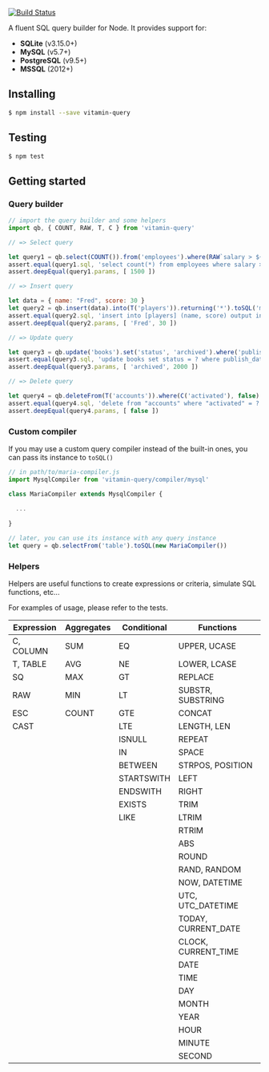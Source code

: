 [![Build Status](https://travis-ci.org/vitaminjs/query-builder.svg?branch=master)](https://travis-ci.org/vitaminjs/query-builder)

A fluent SQL query builder for Node.
It provides support for:
- **SQLite** (v3.15.0+)
- **MySQL** (v5.7+)
- **PostgreSQL** (v9.5+)
- **MSSQL** (2012+)

## Installing

```bash
$ npm install --save vitamin-query
```

## Testing

```bash
$ npm test
```

## Getting started

### Query builder

```js
// import the query builder and some helpers
import qb, { COUNT, RAW, T, C } from 'vitamin-query'

// => Select query

let query1 = qb.select(COUNT()).from('employees').where(RAW`salary > ${1500}`).toSQL('pg')
assert.equal(query1.sql, 'select count(*) from employees where salary > $1')
assert.deepEqual(query1.params, [ 1500 ])

// => Insert query

let data = { name: "Fred", score: 30 }
let query2 = qb.insert(data).into(T('players')).returning('*').toSQL('mssql')
assert.equal(query2.sql, 'insert into [players] (name, score) output inserted.* values (?, ?)')
assert.deepEqual(query2.params, [ 'Fred', 30 ])

// => Update query

let query3 = qb.update('books').set('status', 'archived').where('publish_date', '<', 2000).toSQL('mysql')
assert.equal(query3.sql, 'update books set status = ? where publish_date < ?')
assert.deepEqual(query3.params, [ 'archived', 2000 ])

// => Delete query

let query4 = qb.deleteFrom(T('accounts')).where(C('activated'), false).toSQL('sqlite')
assert.equal(query4.sql, 'delete from "accounts" where "activated" = ?')
assert.deepEqual(query4.params, [ false ])
```

### Custom compiler

If you may use a custom query compiler instead of the built-in ones, you can pass its instance to `toSQL()`

```js
// in path/to/maria-compiler.js
import MysqlCompiler from 'vitamin-query/compiler/mysql'

class MariaCompiler extends MysqlCompiler {
  
  ...
  
}

// later, you can use its instance with any query instance
let query = qb.selectFrom('table').toSQL(new MariaCompiler())
```

### Helpers

Helpers are useful functions to create expressions or criteria, simulate SQL functions, etc...

For examples of usage, please refer to the tests.

Expression  | Aggregates  | Conditional | Functions
----------  | ----------  | ----------- | ---------
C, COLUMN   | SUM         | EQ          | UPPER, UCASE
T, TABLE    | AVG         | NE          | LOWER, LCASE
SQ          | MAX         | GT          | REPLACE
RAW         | MIN         | LT          | SUBSTR, SUBSTRING
ESC         | COUNT       | GTE         | CONCAT
CAST        |             | LTE         | LENGTH, LEN
            |             | ISNULL      | REPEAT
            |             | IN          | SPACE
            |             | BETWEEN     | STRPOS, POSITION
            |             | STARTSWITH  | LEFT
            |             | ENDSWITH    | RIGHT
            |             | EXISTS      | TRIM
            |             | LIKE        | LTRIM
            |             |             | RTRIM
            |             |             | ABS
            |             |             | ROUND
            |             |             | RAND, RANDOM
            |             |             | NOW, DATETIME
            |             |             | UTC, UTC_DATETIME
            |             |             | TODAY, CURRENT_DATE
            |             |             | CLOCK, CURRENT_TIME
            |             |             | DATE
            |             |             | TIME
            |             |             | DAY
            |             |             | MONTH
            |             |             | YEAR
            |             |             | HOUR
            |             |             | MINUTE
            |             |             | SECOND
